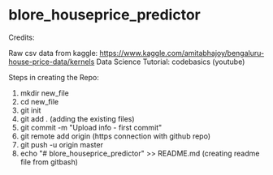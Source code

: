 # blore_houseprice_predictor

Credits:

Raw csv data from kaggle: https://www.kaggle.com/amitabhajoy/bengaluru-house-price-data/kernels
Data Science Tutorial: codebasics (youtube)

Steps in creating the Repo:
1. mkdir new_file
2. cd new_file
3. git init
4. git add . (adding the existing files)
5. git commit -m "Upload info - first commit"
6. git remote add origin (https connection with github repo)
7. git push -u origin master
8. echo "# blore_houseprice_predictor" >> README.md (creating readme file from gitbash)
